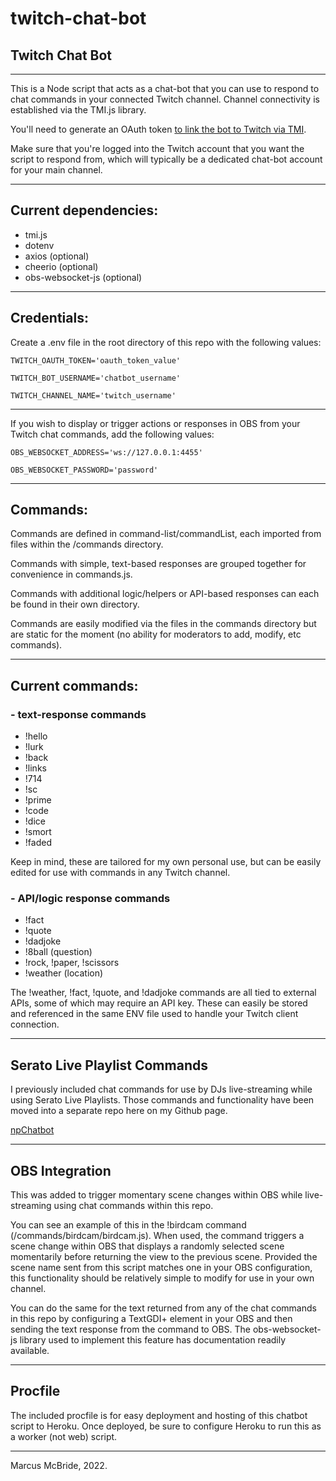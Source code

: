 # twitch-chat-bot
## Twitch Chat Bot
<hr>

This is a Node script that acts as a chat-bot that you can use to respond to chat commands in your connected Twitch channel.  Channel connectivity is established via the TMI.js library.

You'll need to generate an OAuth token <a href="https://twitchapps.com/tmi/">to link the bot to Twitch via TMI</a>.  

Make sure that you're logged into the Twitch account that you want the script to respond from, which will typically be a dedicated chat-bot account for your main channel.
<hr>

## Current dependencies:

* tmi.js
* dotenv 
* axios (optional)
* cheerio (optional)
* obs-websocket-js (optional)

<hr>

## Credentials:

Create a .env file in the root directory of this repo with the following values:

`TWITCH_OAUTH_TOKEN='oauth_token_value'`

`TWITCH_BOT_USERNAME='chatbot_username'`

`TWITCH_CHANNEL_NAME='twitch_username'`

<hr>

If you wish to display or trigger actions or responses in OBS from your Twitch chat commands, add the following values:

`OBS_WEBSOCKET_ADDRESS='ws://127.0.0.1:4455'`

`OBS_WEBSOCKET_PASSWORD='password'`

<hr>

## Commands:

Commands are defined in command-list/commandList, each imported from files within the /commands directory.

Commands with simple, text-based responses are grouped together for convenience in commands.js.

Commands with additional logic/helpers or API-based responses can each be found in their own directory.

Commands are easily modified via the files in the commands directory but are static for the moment (no ability for moderators to add, modify, etc commands).

<hr>

## Current commands:

### - text-response commands ###

* !hello 
* !lurk
* !back
* !links
* !714
* !sc
* !prime
* !code
* !dice
* !smort
* !faded

Keep in mind, these are tailored for my own personal use, but can be easily edited for use with commands in any Twitch channel.

### - API/logic response commands ###

* !fact
* !quote
* !dadjoke
* !8ball (question)
* !rock, !paper, !scissors
* !weather (location)

The !weather, !fact, !quote, and !dadjoke commands are all tied to external APIs, some of which may require an API key.  These can easily be stored and referenced in the same ENV file used to handle your Twitch client connection.

<hr>

## Serato Live Playlist Commands ##

I previously included chat commands for use by DJs live-streaming while using Serato Live Playlists.  Those commands and functionality have been moved into a separate repo here on my Github page.

[npChatbot](https://github.com/marcusmcb/serato-nowplaying-twitch)

<hr>

## OBS Integration

This was added to trigger momentary scene changes within OBS while live-streaming using chat commands within this repo.

You can see an example of this in the !birdcam command (/commands/birdcam/birdcam.js). When used, the command triggers a scene change within OBS that displays a randomly selected scene momentarily before returning the view to the previous scene.  Provided the scene name sent from this script matches one in your OBS configuration, this functionality should be relatively simple to modify for use in your own channel.

You can do the same for the text returned from any of the chat commands in this repo by configuring a TextGDI+ element in your OBS and then sending the text response from the command to OBS.  The obs-websocket-js library used to implement this feature has documentation readily available.
<hr>

## Procfile

The included procfile is for easy deployment and hosting of this chatbot script to Heroku.  Once deployed, be sure to configure Heroku to run this as a worker (not web) script.
<hr>

Marcus McBride, 2022.
